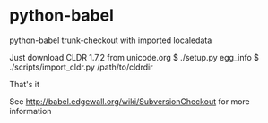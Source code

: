python-babel
============

python-babel trunk-checkout with imported localedata

Just download ​CLDR 1.7.2 from unicode.org
$ ./setup.py egg_info
$ ./scripts/import_cldr.py /path/to/cldrdir

That's it

See http://babel.edgewall.org/wiki/SubversionCheckout for more information

